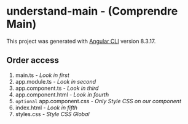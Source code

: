 # understand-main - (Comprendre Main)

This project was generated with [Angular CLI](https://github.com/angular/angular-cli) version 8.3.17.

## Order access
1. main.ts - *Look in first*
2. app.module.ts - *Look in second*
3. app.component.ts - *Look in third*
4. app.component.html - *Look in fourth*
5. `optional` app.component.css - *Only Style CSS on our component*
6. index.html - *Look in fifth*
7. styles.css - *Style CSS Global*
